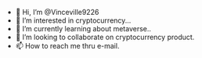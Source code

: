 - 👋 Hi, I’m @Vinceville9226
- 👀 I’m interested in cryptocurrency...
- 🌱 I’m currently learning about metaverse..
- 💞️ I’m looking to collaborate on cryptocurrency product.
- 📫 How to reach me thru e-mail.

<!---
Vinceville9226/Vinceville9226 is a ✨ special ✨ repository because its `README.md` (this file) appears on your GitHub profile.
You can click the Preview link to take a look at your changes.
--->
